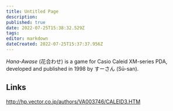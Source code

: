 ```yaml
---
title: Untitled Page
description: 
published: true
date: 2022-07-25T15:38:32.529Z
tags: 
editor: markdown
dateCreated: 2022-07-25T15:37:37.956Z
---
```


_Hana-Awase_ (<span lang='ja'>花合わせ</span>) is a game for Casio Caleid XM-series PDA, developed and published in 1998 by すーさん (Sū-san).

## Links
http://hp.vector.co.jp/authors/VA003746/CALEID3.HTM
